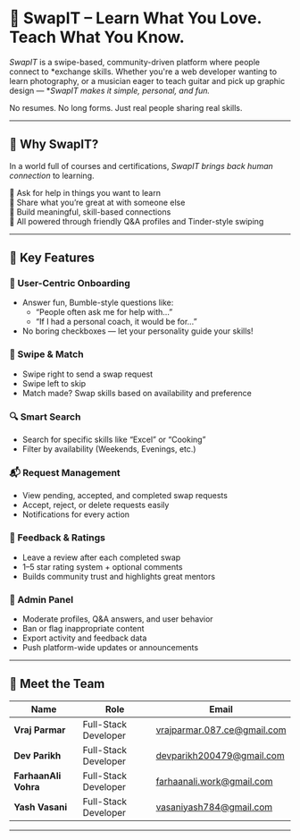 # 🔁 SwapIT – Learn What You Love. Teach What You Know.

*SwapIT* is a swipe-based, community-driven platform where people connect to *exchange skills. Whether you're a web developer wanting to learn photography, or a musician eager to teach guitar and pick up graphic design — **SwapIT makes it simple, personal, and fun.*

No resumes. No long forms. Just real people sharing real skills.

---

## 🚀 Why SwapIT?

In a world full of courses and certifications, *SwapIT brings back human connection* to learning.

🔹 Ask for help in things you want to learn  
🔹 Share what you’re great at with someone else  
🔹 Build meaningful, skill-based connections  
🔹 All powered through friendly Q&A profiles and Tinder-style swiping

---

## 🧩 Key Features

### 👥 User-Centric Onboarding
- Answer fun, Bumble-style questions like:
  - “People often ask me for help with…”
  - “If I had a personal coach, it would be for…”
- No boring checkboxes — let your personality guide your skills!

### 🔄 Swipe & Match
- Swipe right to send a swap request
- Swipe left to skip
- Match made? Swap skills based on availability and preference

### 🔍 Smart Search
- Search for specific skills like “Excel” or “Cooking”
- Filter by availability (Weekends, Evenings, etc.)

### 📬 Request Management
- View pending, accepted, and completed swap requests
- Accept, reject, or delete requests easily
- Notifications for every action

### 🌟 Feedback & Ratings
- Leave a review after each completed swap
- 1–5 star rating system + optional comments
- Builds community trust and highlights great mentors

### 🔧 Admin Panel
- Moderate profiles, Q&A answers, and user behavior
- Ban or flag inappropriate content
- Export activity and feedback data
- Push platform-wide updates or announcements
---
## 👥 Meet the Team
| Name            | Role                     | Email                                                                 |
|-----------------|--------------------------|-----------------------------------------------------------------------|
| **Vraj Parmar** | Full-Stack Developer | vrajparmar.087.ce@gmail.com |
| **Dev Parikh** | Full-Stack Developer | devparikh200479@gmail.com|
| **FarhaanAli Vohra** | Full-Stack Developer | farhaanali.work@gmail.com |
| **Yash Vasani** | Full-Stack Developer | vasaniyash784@gmail.com |

---

